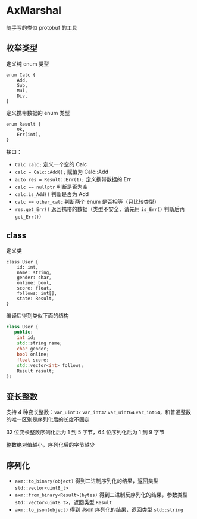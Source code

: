 # AxMarshal

随手写的类似 protobuf 的工具

## 枚举类型

定义纯 enum 类型

```text
enum Calc {
    Add,
    Sub,
    Mul,
    Div,
}
```

定义携带数据的 enum 类型

```text
enum Result {
    Ok,
    Err(int),
}
```

接口：

- `Calc calc;` 定义一个空的 Calc
- `calc = Calc::Add();` 赋值为 Calc::Add
- `auto res = Result::Err(1);` 定义携带数据的 Err
- `calc == nullptr` 判断是否为空
- `calc.is_Add()` 判断是否为 Add
- `calc == other_calc` 判断两个 enum 是否相等（只比较类型）
- `res.get_Err()` 返回携带的数据（类型不安全，请先用 `is_Err()` 判断后再 `get_Err()`）

## class

定义类

```text
class User {
    id: int,
    name: string,
    gender: char,
    online: bool,
    score: float,
    follows: int[],
    state: Result,
}
```

编译后得到类似下面的结构

```cpp
class User {
   public:
    int id;
    std::string name;
    char gender;
    bool online;
    float score;
    std::vector<int> follows;
    Result result;
};
```

## 变长整数

支持 4 种变长整数：`var_uint32` `var_int32` `var_uint64` `var_int64`，和普通整数的唯一区别是序列化后的长度不固定

32 位变长整数序列化后为 1 到 5 字节，64 位序列化后为 1 到 9 字节

整数绝对值越小，序列化后的字节越少

## 序列化

- `axm::to_binary(object)` 得到二进制序列化的结果，返回类型 `std::vector<uint8_t>`
- `axm::from_binary<Result>(bytes)` 得到二进制反序列化的结果，参数类型 `std::vector<uint8_t>`，返回类型 `Result`
- `axm::to_json(object)` 得到 Json 序列化的结果，返回类型 `std::string`